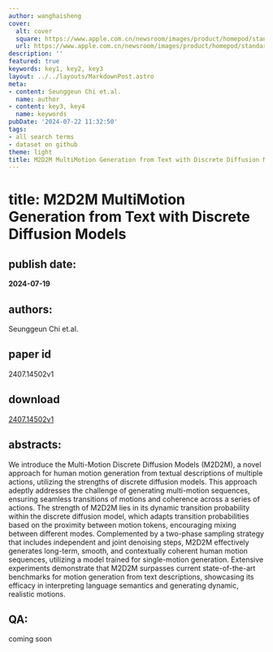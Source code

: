 ```yaml
---
author: wanghaisheng
cover:
  alt: cover
  square: https://www.apple.com.cn/newsroom/images/product/homepod/standard/Apple-HomePod-hero-230118_big.jpg.large_2x.jpg
  url: https://www.apple.com.cn/newsroom/images/product/homepod/standard/Apple-HomePod-hero-230118_big.jpg.large_2x.jpg
description: ''
featured: true
keywords: key1, key2, key3
layout: ../../layouts/MarkdownPost.astro
meta:
- content: Seunggeun Chi et.al.
  name: author
- content: key3, key4
  name: keywords
pubDate: '2024-07-22 11:32:50'
tags:
- all search terms
- dataset on github
theme: light
title: M2D2M MultiMotion Generation from Text with Discrete Diffusion Models
---
```


# title: M2D2M MultiMotion Generation from Text with Discrete Diffusion Models 
## publish date: 
**2024-07-19** 
## authors: 
  Seunggeun Chi et.al. 
## paper id
2407.14502v1
## download
[2407.14502v1](http://arxiv.org/abs/2407.14502v1)
## abstracts:
We introduce the Multi-Motion Discrete Diffusion Models (M2D2M), a novel approach for human motion generation from textual descriptions of multiple actions, utilizing the strengths of discrete diffusion models. This approach adeptly addresses the challenge of generating multi-motion sequences, ensuring seamless transitions of motions and coherence across a series of actions. The strength of M2D2M lies in its dynamic transition probability within the discrete diffusion model, which adapts transition probabilities based on the proximity between motion tokens, encouraging mixing between different modes. Complemented by a two-phase sampling strategy that includes independent and joint denoising steps, M2D2M effectively generates long-term, smooth, and contextually coherent human motion sequences, utilizing a model trained for single-motion generation. Extensive experiments demonstrate that M2D2M surpasses current state-of-the-art benchmarks for motion generation from text descriptions, showcasing its efficacy in interpreting language semantics and generating dynamic, realistic motions.
## QA:
coming soon
